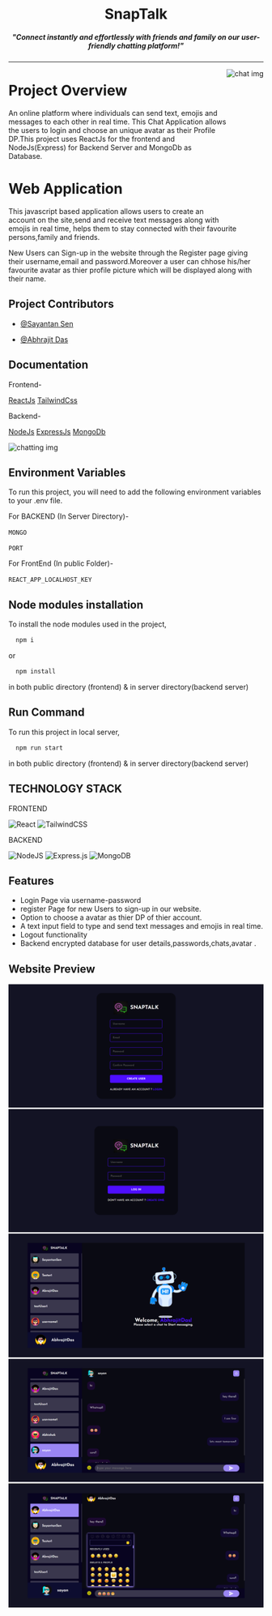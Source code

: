 <h1 align="center">SnapTalk</h1>
<h5 align="center">"Connect instantly and effortlessly with friends and family on our user-friendly chatting platform!"</h5>

<hr>

<img align="right" height="300px" alt="chat img" src="https://encrypted-tbn0.gstatic.com/images?q=tbn:ANd9GcS1KsEgaridEKOXoORpwsIgNgHM4XTEWtIgUA&s">

# Project Overview

An online platform where individuals can send text, emojis and messages to each other in real time. This Chat Application allows the users to login and choose an unique avatar as their Profile DP.This project uses ReactJs for the frontend and NodeJs(Express) for Backend Server and MongoDb as Database. 

# Web Application

This javascript based application allows users to create an account on the site,send and receive text messages along with emojis in real time, helps them to stay connected with their favourite persons,family and friends.

New Users can Sign-up in the website through the Register page giving their username,email and password.Moreover a user can chhose  his/her favourite avatar as thier profile picture which will be displayed along with their name.


## Project Contributors

- [@Sayantan Sen](https://github.com/Sayantan-Sen-2003)

- [@Abhrajit Das](https://github.com/Abhrajitdas02)
 

## Documentation
Frontend-

[ReactJs](https://react.dev/blog/2023/03/16/introducing-react-dev)
[TailwindCss](https://v2.tailwindcss.com/docs)


Backend-

[NodeJs](https://nodejs.org/docs/latest/api/)
[ExpressJs](https://devdocs.io/express/)
[MongoDb](https://www.mongodb.com/docs/)


<img  height="410px" alt="chatting img" src="https://encrypted-tbn0.gstatic.com/images?q=tbn:ANd9GcS5PLAepjuqKQMVeJpiptZ-0jDuKZViUQLUPg&s">

## Environment Variables

To run this project, you will need to add the following environment variables to your .env file.

For BACKEND (In Server Directory)-

`MONGO`

`PORT`

For FrontEnd (In public Folder)-

`REACT_APP_LOCALHOST_KEY`

## Node modules installation

To install the node modules used in the project,

```bash
  npm i 
```
or

```bash
  npm install 
```

in both public directory (frontend) &
in server directory(backend server)


## Run Command

To run this project in local server,

```bash
  npm run start
```
in both public directory (frontend) &
in server directory(backend server)

## TECHNOLOGY STACK

FRONTEND

![React](https://img.shields.io/badge/react-%2320232a.svg?style=for-the-badge&logo=react&logoColor=%2361DAFB)
![TailwindCSS](https://img.shields.io/badge/tailwindcss-%2338B2AC.svg?style=for-the-badge&logo=tailwind-css&logoColor=white)

BACKEND

![NodeJS](https://img.shields.io/badge/node.js-6DA55F?style=for-the-badge&logo=node.js&logoColor=white)
![Express.js](https://img.shields.io/badge/express.js-%23404d59.svg?style=for-the-badge&logo=express&logoColor=%2361DAFB)
![MongoDB](https://img.shields.io/badge/MongoDB-%234ea94b.svg?style=for-the-badge&logo=mongodb&logoColor=white)

## Features

- Login Page via username-password 
- register Page for new Users to sign-up in our website.
- Option to choose a avatar as thier DP of thier account.
- A text input field to type and send text messages and emojis in real time.
- Logout functionality
- Backend encrypted database for user details,passwords,chats,avatar .


## Website Preview 
<img  src="img_templates/img0.png">
<img  src="img_templates/img1.png">
<img src="img_templates/img2.png">
<img src="img_templates/img3.png">
<img src="img_templates/img4.png">
